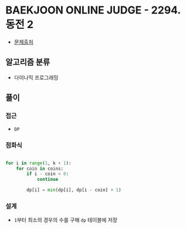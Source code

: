 # BAEKJOON ONLINE JUDGE - 2294. 동전 2

- [문제출처](https://www.acmicpc.net/problem/2294 '2294. 동전 2')

## 알고리즘 분류

- 다이나믹 프로그래밍

## 풀이

### 접근

- `DP`

### 점화식

```python

for i in range(1, k + 1):
    for coin in coins:
        if i - coin < 0:
            continue

        dp[i] = min(dp[i], dp[i - coin] + 1)

```

### 설계

- `1`부터 최소의 경우의 수를 구해 `dp` 테이블에 저장
